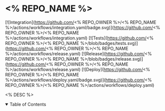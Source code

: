 # <% REPO_NAME %>

[![Integration](https://github.com/<% REPO_OWNER %>/<% REPO_NAME %>/actions/workflows/integration.yaml/badge.svg)](https://github.com/<% REPO_OWNER %>/<% REPO_NAME %>/actions/workflows/integration.yaml)
[![Tests](https://github.com/<% REPO_OWNER %>/<% REPO_NAME %>/blob/badges/tests.svg)](https://github.com/<% REPO_OWNER %>/<% REPO_NAME %>/actions/workflows/release.yaml)
[![Release](https://github.com/<% REPO_OWNER %>/<% REPO_NAME %>/blob/badges/release.svg)](https://github.com/<% REPO_OWNER %>/<% REPO_NAME %>/actions/workflows/release.yaml)
[![Deploy](https://github.com/<% REPO_OWNER %>/<% REPO_NAME %>/actions/workflows/deploy.yaml/badge.svg)](https://github.com/<% REPO_OWNER %>/<% REPO_NAME %>/actions/workflows/deploy.yaml)

<% DESC %>

<details open="open">
<summary>Table of Contents</summary>

</details>

